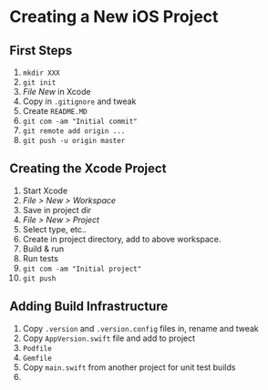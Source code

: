 # Creating a New iOS Project

## First Steps

1. `mkdir XXX`
1. `git init`
1. *File New* in Xcode
1. Copy in `.gitignore` and tweak
1. Create `README.MD`
1. `git com -am "Initial commit"`
1. `git remote add origin ...`
1. `git push -u origin master`

## Creating the Xcode Project

1. Start Xcode
1. *File > New > Workspace*
1. Save in project dir
1. *File > New > Project*
1. Select type, etc..
1. Create in project directory, add to above workspace.
1. Build & run
1. Run tests
1. `git com -am "Initial project"`
1. `git push`

## Adding Build Infrastructure

1. Copy `.version` and `.version.config` files in, rename and tweak
1. Copy `AppVersion.swift` file and add to project
1. `Podfile`
1. `Gemfile`
1. Copy `main.swift` from another project for unit test builds
1. 
